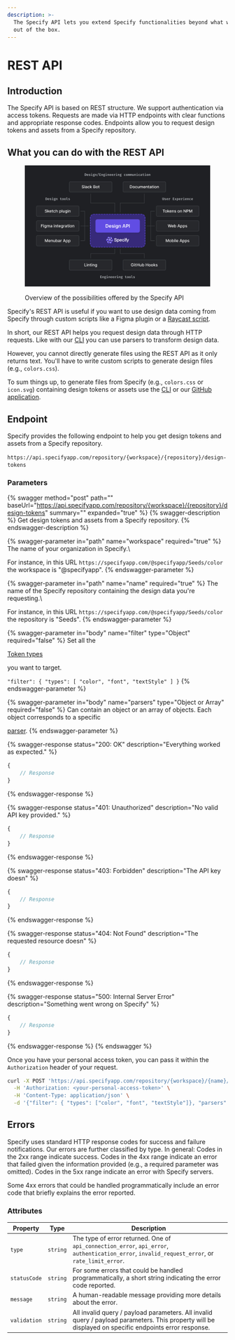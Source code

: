 ```yaml
---
description: >-
  The Specify API lets you extend Specify functionalities beyond what we provide
  out of the box.
---
```


# REST API

## Introduction

The Specify API is based on REST structure. We support authentication via access tokens. Requests are made via HTTP endpoints with clear functions and appropriate response codes. Endpoints allow you to request design tokens and assets from a Specify repository.

## What you can do with the REST API

<figure><img src="../front/documentation/.gitbook/assets/specify-api.jpg" alt=""><figcaption><p>Overview of the possibilities offered by the Specify API</p></figcaption></figure>

Specify's REST API is useful if you want to use design data coming from Specify through custom scripts like a Figma plugin or a [Raycast script](https://www.raycast.com/).

In short, our REST API helps you request design data through HTTP requests. Like with our [CLI](cli.md) you can use parsers to transform design data.

However, you cannot directly generate files using the REST API as it only returns text. You'll have to write custom scripts to generate design files (e.g., `colors.css`).

To sum things up, to generate files from Specify (e.g., `colors.css` or `icon.svg`) containing design tokens or assets use the [CLI](cli.md) or our [GitHub application](https://specifyapp.com/developers/github).

## Endpoint

Specify provides the following endpoint to help you get design tokens and assets from a Specify repository.

`https://api.specifyapp.com/repository/{workspace}/{repository}/design-tokens`

### Parameters

{% swagger method="post" path="" baseUrl="https://api.specifyapp.com/repository/{workspace}/{repository}/design-tokens" summary="" expanded="true" %}
{% swagger-description %}
Get design tokens and assets from a Specify repository.
{% endswagger-description %}

{% swagger-parameter in="path" name="workspace" required="true" %}
The name of your organization in Specify.\\

For instance, in this URL `https://specifyapp.com/@specifyapp/Seeds/color` the workspace is "@specifyapp".
{% endswagger-parameter %}

{% swagger-parameter in="path" name="name" required="true" %}
The name of the Specify repository containing the design data you're requesting.\\

For instance, in this URL `https://specifyapp.com/@specifyapp/Seeds/color` the repository is "Seeds".
{% endswagger-parameter %}

{% swagger-parameter in="body" name="filter" type="Object" required="false" %}
Set all the

[Token types](../concepts/token-types.md)

you want to target.



`"filter": { "types": [ "color", "font", "textStyle" ] }`
{% endswagger-parameter %}

{% swagger-parameter in="body" name="parsers" type="Object or Array" required="false" %}
Can contain an object or an array of objects. Each object corresponds to a specific

[parser](../concepts/parsers.md#all-parsers-available).
{% endswagger-parameter %}

{% swagger-response status="200: OK" description="Everything worked as expected." %}
```javascript
{
    // Response
}
```
{% endswagger-response %}

{% swagger-response status="401: Unauthorized" description="No valid API key provided." %}
```javascript
{
    // Response
}
```
{% endswagger-response %}

{% swagger-response status="403: Forbidden" description="The API key doesn" %}
```javascript
{
    // Response
}
```
{% endswagger-response %}

{% swagger-response status="404: Not Found" description="The requested resource doesn" %}
```javascript
{
    // Response
}
```
{% endswagger-response %}

{% swagger-response status="500: Internal Server Error" description="Something went wrong on Specify" %}
```javascript
{
    // Response
}
```
{% endswagger-response %}
{% endswagger %}

Once you have your personal access token, you can pass it within the `Authorization` header of your request.

```bash
curl -X POST 'https://api.specifyapp.com/repository/{workspace}/{name}/design-tokens' \
  -H 'Authorization: <your-personal-access-token>' \
  -H 'Content-Type: application/json' \
  -d '{"filter": { "types": ["color", "font", "textStyle"]}, "parsers": []}'
```

## Errors

Specify uses standard HTTP response codes for success and failure notifications. Our errors are further classified by type. In general: Codes in the 2xx range indicate success. Codes in the 4xx range indicate an error that failed given the information provided (e.g., a required parameter was omitted). Codes in the 5xx range indicate an error with Specify servers.

Some 4xx errors that could be handled programmatically include an error code that briefly explains the error reported.

### Attributes

| Property     | Type     | Description                                                                                                                                           |
| ------------ | -------- | ----------------------------------------------------------------------------------------------------------------------------------------------------- |
| `type`       | `string` | The type of error returned. One of `api_connection_error`, `api_error`, `authentication_error`, `invalid_request_error`, or `rate_limit_error`.       |
| `statusCode` | `string` | For some errors that could be handled programmatically, a short string indicating the error code reported.                                            |
| `message`    | `string` | A human-readable message providing more details about the error.                                                                                      |
| `validation` | `string` | All invalid query / payload parameters. All invalid query / payload parameters. This property will be displayed on specific endpoints error response. |
